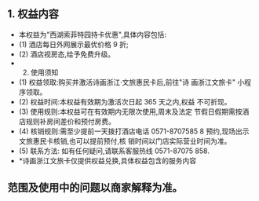 ## 1. 权益内容

- 本权益为"西湖索菲特园持卡优惠",具体内容包括:
- (1) 酒店每日外网展示最优价格 9 折;
- (2) 酒店视房态,给予免费升级。
- 2. 使用须知
- (1) 权益领取:购买并激活诗画浙江·文旅惠民卡后,前往"诗 画浙江文旅卡" 小程序领取。
- (2) 权益时间:本权益有效期为激活次日起 365 天之内,权益 不可折现。
- (3) 使用规则:本权益可在有效期内无限次使用,周末及法定 节假日假期需按酒店规则补房间差价和预付房费。
- (4) 核销规则:需至少提前一天拨打酒店电话 0571-8707585 8 预约,现场出示文旅惠民卡核销,也可以提前预付,核 销时间以门店实际营业时间为准。
- (5) 联系方法: 如有任何疑问,请联系客服热线 0571-87075 858.
- *诗画浙江文旅卡仅提供权益兑换,具体权益包含的服务内容

## 范围及使用中的问题以商家解释为准。